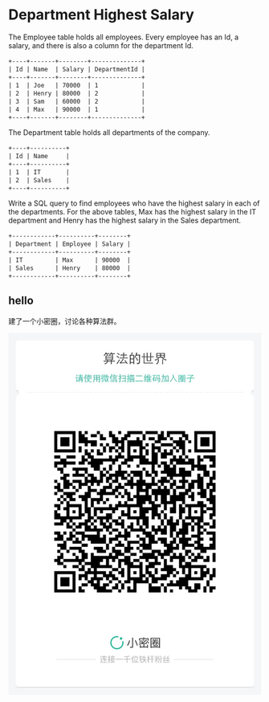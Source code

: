 # Department Highest Salary

The Employee table holds all employees. Every employee has an Id, a salary, and there is also a column for the department Id.  

```
+----+-------+--------+--------------+
| Id | Name  | Salary | DepartmentId |
+----+-------+--------+--------------+
| 1  | Joe   | 70000  | 1            |
| 2  | Henry | 80000  | 2            |
| 3  | Sam   | 60000  | 2            |
| 4  | Max   | 90000  | 1            |
+----+-------+--------+--------------+
```

The Department table holds all departments of the company.  

```
+----+----------+
| Id | Name     |
+----+----------+
| 1  | IT       |
| 2  | Sales    |
+----+----------+
```


Write a SQL query to find employees who have the highest salary in each of the departments. For the above tables, Max has the highest salary in the IT department and Henry has the highest salary in the Sales department.  


```
+------------+----------+--------+
| Department | Employee | Salary |
+------------+----------+--------+
| IT         | Max      | 90000  |
| Sales      | Henry    | 80000  |
+------------+----------+--------+
```


## hello

建了一个小密圈，讨论各种算法群。  

![小密圈](../../suanfa_xiaomiquan.jpg)

